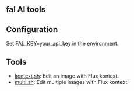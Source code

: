 fal AI tools
---

## Configuration

Set FAL_KEY=your_api_key in the environment.

## Tools

- [kontext.sh](kontext.sh): Edit an image with Flux kontext.
- [multi.sh](multi.sh): Edit multiple images with Flux kontext.
